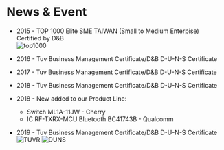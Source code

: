 # News & Event

- 2015 - TOP 1000 Elite SME TAIWAN (Small to Medium Enterpise) Certified by D&B  
![top1000](/assets/images/about/top1000-cert.png)
- 2016 - Tuv Business Management Certificate/D&B D-U-N-S Certificate
- 2017 - Tuv Business Management Certificate/D&B D-U-N-S Certificate
- 2018 - Tuv Business Management Certificate/D&B D-U-N-S Certificate
- 2018 - New added to our Product Line:
    - Switch ML1A-11JW - Cherry
    - IC RF-TXRX-MCU Bluetooth BC41743B - Qualcomm

- 2019 - Tuv Business Management Certificate/D&B D-U-N-S Certificate  
![TUVR](/assets/images/about/TUVR-cert.jpg )
![DUNS](/assets/images/about/duns-cert.jpg )

